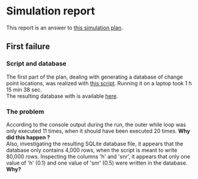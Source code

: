 # Simulation report

This report is an answer to [this simulation plan](https://github.com/aernesto/dots-reversal-ideal-obs/blob/abda640a9de98ea32031344dc8a07ef55848933d/simgoals/cross_over.txt).  

## First failure
### Script and database
The first part of the plan, dealing with generating a database of change point locations, was realized with [this script](https://github.com/aernesto/dots-reversal-ideal-obs/blob/abda640a9de98ea32031344dc8a07ef55848933d/simscripts/gen_trials.py). Running it on a laptop took 1 h 15 min 38 sec.   
The resulting database with is available [here](https://www.dropbox.com/s/k444qi8ws9qaln3/true_1.db?dl=0).

### The problem
According to the console output during the run, the outer while loop was only executed 11 times, when it should have been executed 20 times. **Why did this happen ?**  
Also, investigating the resulting SQLite database file, it appears that the database only contains 4,000 rows, when the script is meant to write 80,000 rows. Inspecting the columns 'h' and 'snr', it appears that only one value of 'h' (0.1) and one value of 'snr' (0.5) were written in the database. **Why?**
